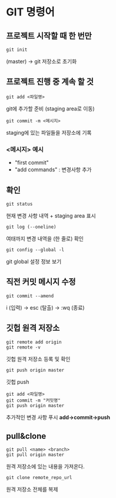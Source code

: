 # GIT 명령어
## 프로젝트 시작할 때 한 번만
```
git init
```
(master) -> git 저장소로 초기화

## 프로젝트 진행 중 계속 할 것
```
git add <파일명>
```
git에 추가할 준비 (staging area로 이동)
```
git commit -m <메시지>
```
staging에 있는 파일들을 저장소에 기록
### <메시지> 예시
- "first commit"
- "add commands" : 변경사항 추가

## 확인
```
git status
```
현재 변경 사항 내역 + staging area 표시
```
git log (--oneline)
```
여태까지 변경 내역을 (한 줄로) 확인
```
git config --global -l 
```
git global 설정 정보 보기

## 직전 커밋 메시지 수정
```
git commit --amend
```
i (입력) -> esc (탈출) -> :wq (종료)

## 깃헙 원격 저장소
```
git remote add origin
git remote -v
```
깃헙 원격 저장소 등록 및 확인
```
git push origin master
```
깃헙 push
```
git add <파일명>
git commit -m "커밋명"
git push origin master
```
추가적인 변경 사항 푸시 **add->commit->push**

## pull&clone
```
git pull <name> <branch>
git pull origin master
```
원격 저장소에 있는 내용을 가져온다.
```
git clone remote_repo_url
```
원격 저장소 전체를 복제 